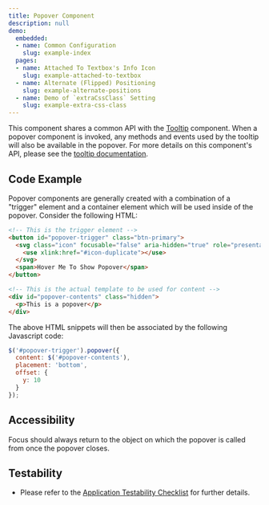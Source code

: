 ```yaml
---
title: Popover Component
description: null
demo:
  embedded:
  - name: Common Configuration
    slug: example-index
  pages:
  - name: Attached To Textbox's Info Icon
    slug: example-attached-to-textbox
  - name: Alternate (Flipped) Positioning
    slug: example-alternate-positions
  - name: Demo of `extraCssClass` Setting
    slug: example-extra-css-class
---
```


This component shares a common API with the [Tooltip](./tooltip) component. When a popover component is invoked, any methods and events used by the tooltip will also be available in the popover. For more details on this component's API, please see the [tooltip documentation](./tooltip).

## Code Example

Popover components are generally created with a combination of a "trigger" element and a container element which will be used inside of the popover.  Consider the following HTML:

```html
<!-- This is the trigger element -->
<button id="popover-trigger" class="btn-primary">
  <svg class="icon" focusable="false" aria-hidden="true" role="presentation">
    <use xlink:href="#icon-duplicate"></use>
  </svg>
  <span>Hover Me To Show Popover</span>
</button>

<!-- This is the actual template to be used for content -->
<div id="popover-contents" class="hidden">
  <p>This is a popover</p>
</div>

```

The above HTML snippets will then be associated by the following Javascript code:

```javascript
$('#popover-trigger').popover({
  content: $('#popover-contents'),
  placement: 'bottom',
  offset: {
    y: 10
  }
});
```

## Accessibility

Focus should always return to the object on which the popover is called from once the popover closes.

## Testability

- Please refer to the [Application Testability Checklist](https://design.infor.com/resources/application-testability-checklist) for further details.
